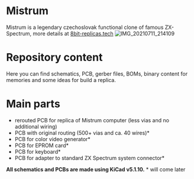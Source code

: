 # Mistrum
Mistrum is a legendary czechoslovak functional clone of famous ZX-Spectrum, more details at [8bit-replicas.tech](https://www.8bit-replicas.tech)
![IMG_20210711_214109](https://user-images.githubusercontent.com/89099767/129786291-4849a68c-49f7-4a31-9ca0-8c69139bf45b.jpg)

# Repository content
Here you can find schematics, PCB, gerber files, BOMs, binary content for memories and some ideas for build a replica.

# Main parts
- rerouted PCB for replica of Mistrum computer (less vias and no additional wiring)
- PCB with original routing (500+ vias and ca. 40 wires)*
- PCB for color video generator*
- PCB for EPROM card*
- PCB for keyboard*
- PCB for adapter to standard ZX Spectrum system connector*

**All schematics and PCBs are made using KiCad v5.1.10.**
\* will come later
